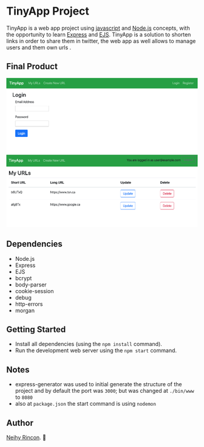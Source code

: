 # TinyApp Project

TinyApp is a web app project using [javascript](https://www.javascript.com/) and [Node.js](https://nodejs.org/en/) concepts, with the opportunity to learn [Express](https://expressjs.com/) and [EJS](http://www.embeddedjs.com/).
TinyApp is a solution to shorten links in order to share them in twitter, the web app as well allows to manage users and them own urls .

## Final Product

!["Login"](https://github.com/neihynocnir/tiny-app/blob/master/docs/login.png)
!["List of URLs"](https://github.com/neihynocnir/tiny-app/blob/master/docs/users.png)

## Dependencies

- Node.js
- Express
- EJS
- bcrypt
- body-parser
- cookie-session
- debug
- http-errors
- morgan

## Getting Started

- Install all dependencies (using the `npm install` command).
- Run the development web server using the  `npm start` command.


## Notes
- express-generator was used to initial generate the structure of the project and by default the port was `3000`; but was changed at `./bin/www` to `8080`
- also at `package.json` the start command is using `nodemon`

## Author

[Neihy Rincon](neihy.rincon@gmail.com). :dizzy:

